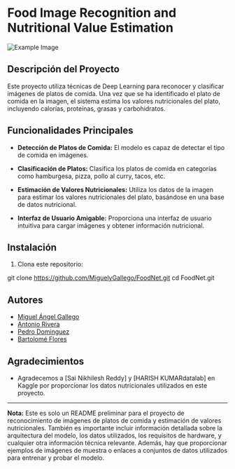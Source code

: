 # Food Image Recognition and Nutritional Value Estimation

![Example Image](img/example.jpg)

## Descripción del Proyecto

Este proyecto utiliza técnicas de Deep Learning para reconocer y clasificar imágenes de platos de comida. Una vez que se ha identificado el plato de comida en la imagen, el sistema estima los valores nutricionales del plato, incluyendo calorías, proteínas, grasas y carbohidratos.

## Funcionalidades Principales

- **Detección de Platos de Comida:** El modelo es capaz de detectar el tipo de comida en imágenes.

- **Clasificación de Platos:** Clasifica los platos de comida en categorías como hamburgesa, pizza, pollo al curry, tacos, etc.

- **Estimación de Valores Nutricionales:** Utiliza los datos de la imagen para estimar los valores nutricionales del plato, basándose en una base de datos nutricional.

- **Interfaz de Usuario Amigable:** Proporciona una interfaz de usuario intuitiva para cargar imágenes y obtener información nutricional.

## Instalación

1. Clona este repositorio:

git clone https://github.com/MiguelyGallego/FoodNet.git
cd FoodNet.git

## Autores

- [Miguel Ángel Gallego](https://github.com/MiguelyGallego)
- [Antonio Rivera](https://github.com/colaborador)
- [Pedro Dominguez](https://github.com/colaborador)
- [Bartolomé Flores](https://github.com/colaborador)

## Agradecimientos

- Agradecemos a [Sai Nikhilesh Reddy] y [HARISH KUMARdatalab] en Kaggle por proporcionar los datos nutricionales utilizados en este proyecto.

---

**Nota:** Este es solo un README preliminar para el proyecto de reconocimiento de imágenes de platos de comida y estimación de valores nutricionales. También es importante incluir información detallada sobre la arquitectura del modelo, los datos utilizados, los requisitos de hardware, y cualquier otra información técnica relevante. Además, hay que proporcionar ejemplos de imágenes de muestra o enlaces a conjuntos de datos utilizados para entrenar y probar el modelo.





